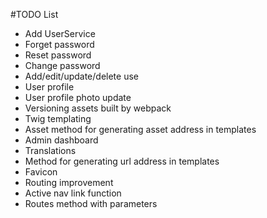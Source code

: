 #TODO List

- Add UserService
- Forget password
- Reset password
- Change password
- Add/edit/update/delete use
- User profile
- User profile photo update
- Versioning assets built by webpack
- Twig templating
- Asset method for generating asset address in templates
- Admin dashboard
- Translations
- Method for generating url address in templates
- Favicon
- Routing improvement
- Active nav link function
- Routes method with parameters
